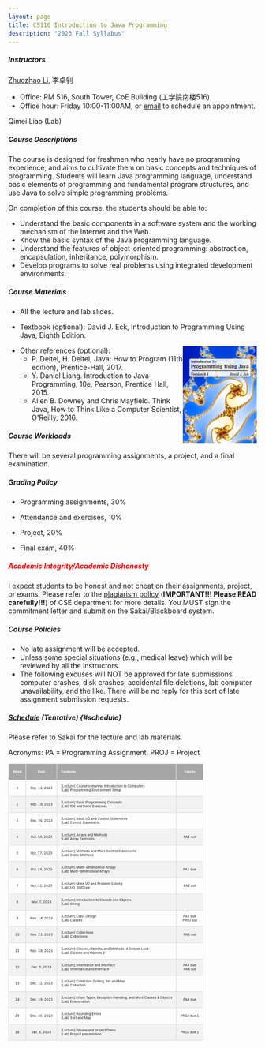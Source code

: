 ```yaml
---
layout: page
title: CS110 Introduction to Java Programming
description: "2023 Fall Syllabus"
---
```



##### **Instructors**

[Zhuozhao Li](https://zhuozhaoli.github.io/), 李卓钊
- Office: RM 516, South Tower, CoE Building (工学院南楼516)
- Office hour: Friday 10:00-11:00AM, or [email](mailto:lizz@sustech.edu.cn) to schedule an appointment.

Qimei Liao (Lab)


##### **Course Descriptions**

The course is designed for freshmen who nearly have no programming experience, and aims to cultivate them on basic concepts and techniques of programming. Students will learn Java programming language, understand basic elements of programming and fundamental program structures, and use Java to solve simple programming problems.

On completion of this course, the students should be able to: 

- Understand the basic components in a software system and the working mechanism of the Internet and the Web. 
- Know the basic syntax of the Java programming language. 
- Understand the features of object-oriented programming: abstraction, encapsulation, inheritance, polymorphism. 
- Develop programs to solve real problems using integrated development environments.


##### **Course Materials**

- All the lecture and lab slides.

- Textbook (optional): David J. Eck, Introduction to Programming Using Java, Eighth Edition.
<img style="float: right;" src="/assets/img/javaB.png" alt="drawing" width="150"/>

- Other references (optional): 
  - P. Deitel, H. Deitel, Java: How to Program (11th edition), Prentice-Hall, 2017.
  - Y. Daniel Liang. Introduction to Java Programming, 10e, Pearson, Prentice Hall, 2015.
  - Allen B. Downey and Chris Mayfield. Think Java, How to Think Like a Computer Scientist, O'Reilly, 2016.


##### **Course Workloads**

There will be several programming assignments, a project, and a final examination. 


##### **Grading Policy**

<!--- The grading policy may subject to minor changes depending on the overall performance.-->

- Programming assignments, 30%

- Attendance and exercises, 10%

- Project, 20%

- Final exam, 40%


##### **<span style="color:red;">Academic Integrity/Academic Dishonesty</span>**

I expect students to be honest and not cheat on their assignments, project, or exams. 
Please refer to the [plagiarism policy](/assets/Plagiarism_Policy.pdf) (**IMPORTANT!!! Please READ carefully!!!**) of CSE department for more details.
You MUST sign the commitment letter and submit on the Sakai/Blackboard system.


##### **Course Policies**

- No late assignment will be accepted.
- Unless some special situations (e.g., medical leave) which will be reviewed by all the instructors.
- The following excuses will NOT be approved for late submissions: computer crashes, disk crashes, accidental file deletions, lab computer unavailability, and the like. There will be no reply for this sort of late assignment submission requests.

##### **[Schedule](#schedule) (Tentative)** {#schedule}

<style>
td, th {
  border: 1px solid #ddd;
  padding: 8px;
  font-size: 5pt;
}

tr:nth-child(even){background-color: #f2f2f2;}

tr:hover {background-color: #ddd;}

th {
  padding-top: 12px;
  padding-bottom: 12px;
  text-align: left;
  background-color: #a6a6a6;
  color: white;
}
</style>

Please refer to Sakai for the lecture and lab materials.

Acronyms: PA = Programming Assignment, PROJ = Project



| **Week** | **Date**      | **Contents**                                                                                | **Events**                     |
|:--------:|:-------------:|---------------------------------------------------------------------------------------------|:------------------------------:|
| 1        | Sep. 12, 2023 | [Lecture] Course overview, Introduction to Computers<br>[Lab] Programming Environment Setup |                                |
| 2        | Sep. 19, 2023 | [Lecture] Basic Programming Concepts<br>[Lab] IDE and Basic Exercises                       |                                |
| 3        | Sep. 26, 2023 | [Lecture] Basic I/O and Control Statements<br>[Lab] Control Statements                      |                                |
| 4        | Oct. 10, 2023 | [Lecture] Arrays and Methods<br>[Lab] Array Exercises                                       | PA1 out                        |
| 5        | Oct. 17, 2023 | [Lecture] Methods and More Control Statements<br>[Lab] Static Methods                       |                                |
| 6        | Oct. 24, 2023 | [Lecture] Multi-dimensional Arrays<br>[Lab] Multi-dimensional Arrays                        | PA1 due                        |
| 7        | Oct. 31, 2023 | [Lecture] More I/O and Problem Solving<br>[Lab] I/O, StdDraw                                | PA2 out                        |
| 8        | Nov. 7, 2023  | [Lecture] Introduction to Classes and Objects<br>[Lab] String                               |                                |
| 9        | Nov. 14, 2023 | [Lecture] Class Design<br>[Lab] Classes                                                     | PA2 due<br>PROJ out            |
| 10       | Nov. 21, 2023 | [Lecture] Collections<br>[Lab] Collections                                                  | PA3 out                        |
| 11       | Nov. 28, 2023 | [Lecture] Classes, Objects, and Methods: A Deeper Look <br>[Lab] Classes and Objects 2      |                                |
| 12       | Dec. 5, 2023  | [Lecture] Inheritance and Interface <br>[Lab] Inheritance and Interface                     | PA3 due<br>PA4 out             |
| 13       | Dec. 12, 2023 | [Lecture] Collection Sorting, Set and Map<br>[Lab] Collection                               |                                |
| 14       | Dec. 19, 2023 | [Lecture] Enum Types, Exception Handling, and More Classes & Objects<br>[Lab] Enumeration   | PA4 due                        |
| 15       | Dec. 26, 2023 | [Lecture] Rounding Errors <br>[Lab] Sort and Map                                            | PROJ due 1                     |
| 16       | Jan. X, 2024  | [Lecture] Review and project Demo <br>[Lab] Project presentation                            | PROJ due 2                     |
